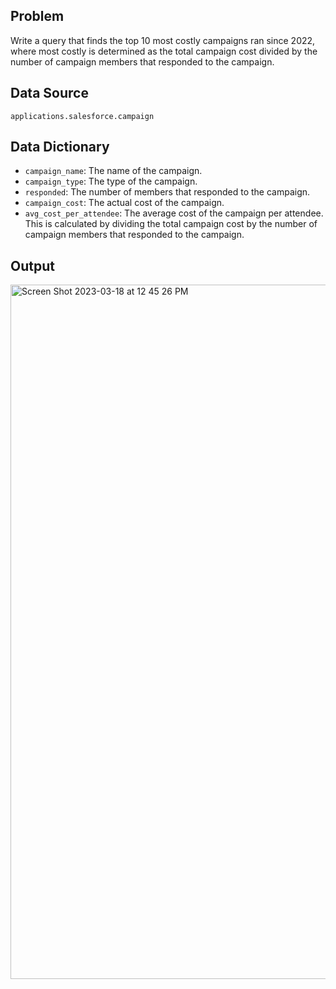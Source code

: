 ## Problem
Write a query that finds the top 10 most costly campaigns ran since 2022, where most costly is determined as the total campaign cost divided by the number of campaign members that responded to the campaign.


## Data Source
`applications.salesforce.campaign`


## Data Dictionary

* `campaign_name`: The name of the campaign.
* `campaign_type`: The type of the campaign.
* `responded`: The number of members that responded to the campaign.
* `campaign_cost`: The actual cost of the campaign.
* `avg_cost_per_attendee`: The average cost of the campaign per attendee. This is calculated by dividing the total campaign cost by the number of campaign members that responded to the campaign.


## Output

<img width="1111" alt="Screen Shot 2023-03-18 at 12 45 26 PM" src="https://user-images.githubusercontent.com/16471203/226134108-612ab747-931c-4929-97c6-7b66142d8a57.png">

